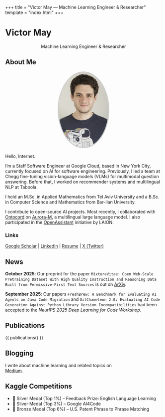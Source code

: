 +++
title = "Victor May — Machine Learning Engineer & Researcher"
template = "index.html"
+++

# Victor May
<span class="site-subtitle" style="text-align:center; display:block;">Machine Learning Engineer & Researcher</span>

## About Me

<p align="center">
  <img src="media/avatar.jpg" width="160" style="border-radius: 50%; border: 3px solid #ccc;">
</p>

Hello, Internet.

I’m a Staff Software Engineer at Google Cloud, based in New York City, currently focused on AI for software engineering. Previously, I led a team at Chegg fine-tuning vision-language models (VLMs) for multimodal question answering. Before that, I worked on recommender systems and multilingual NLP at Taboola.

I hold an M.Sc. in Applied Mathematics from Tel Aviv University and a B.Sc. in Computer Science and Mathematics from Bar-Ilan University.

I contribute to open-source AI projects. Most recently, I collaborated with [Ontocord](https://www.ontocord.ai/) on [Aurora-M](https://huggingface.co/blog/mayank-mishra/aurora), a multilingual large language model. I also participated in the [OpenAssistant](https://open-assistant.io/team) initiative by LAION.

### Links  
[Google Scholar](https://scholar.google.com/citations?user=6yT0YfgAAAAJ&hl=en) | [LinkedIn](https://www.linkedin.com/in/victor-m-88340822) | [Resume](media/resume.pdf) | [X (Twitter)](https://x.com/MrColeslaw972)

## News
**October 2025**: Our preprint for the paper ```MixtureVitae: Open Web-Scale Pretraining Dataset With High Quality Instruction and Reasoning Data Built from Permissive-First Text Sources``` is out on [ArXiv](https://arxiv.org/abs/2509.25531).

**September 2025**: Our papers ```FreshBrew: A Benchmark for Evaluating AI Agents on Java Code Migration``` and ```GitChameleon 2.0: Evaluating AI Code Generation Against Python Library Version Incompatibilities``` had been accepted to the *NeurIPS 2025 Deep Learning for Code Workshop*.


## Publications
{{ publications() }}

## Blogging

I write about machine learning and related topics on  
[Medium](https://medium.com/@mayvic).

## Kaggle Competitions

- 🥈 Silver Medal (Top 1%) – Feedback Prize: English Language Learning  
- 🥈 Silver Medal (Top 3%) – Google AI4Code  
- 🥉 Bronze Medal (Top 6%) – U.S. Patent Phrase to Phrase Matching  
